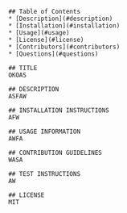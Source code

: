 
        ## Table of Contents
        * [Description](#description)
        * [Installation](#installation)
        * [Usage](#usage)
        * [License](#license)
        * [Contributors](#contributors)
        * [Questions](#questions)
        
        ## TITLE
        OKOAS

        ## DESCRIPTION 
        ASFAW

        ## INSTALLATION INSTRUCTIONS 
        AFW

        ## USAGE INFORMATION 
        AWFA

        ## CONTRIBUTION GUIDELINES 
        WASA

        ## TEST INSTRUCTIONS
        AW

        ## LICENSE
        MIT